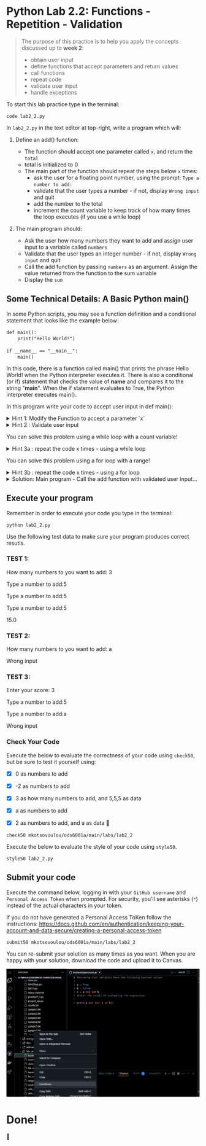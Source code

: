 # Python Lab 2.2: Functions - Repetition - Validation

> The purpose of this practice is to help you apply the concepts discussed up to **week 2**: 
>
> - obtain user input
> - define functions that accept parameters and return values
> - call functions
> - repeat code
> - validate user input
> - handle exceptions

To start this lab practice type in the terminal: 
```
code lab2_2.py
```

In `lab2_2.py` in the text editor at top-right, write a program which will:

1. Define an add() function:
    - The function should accept one parameter called `x`, and return the `total`
    - total is initialized to 0
    - The main part of the function should repeat the steps below `x` times:
        - ask the user for a floating point number, using the prompt: `Type a number to add:`
        - validate that the user types a number - if not, display `Wrong input` and quit
        - add the number to the total
        - increment the count variable to keep track of how many times the loop executes (if you use a while loop)

2. The main program should:
    - Ask the user how many numbers they want to add and assign user input to a variable called `numbers`
    - Validate that the user types an integer number - if not, display `Wrong input` and quit
    - Call the add function by passing `numbers` as an argument. Assign the value returned from the function to the sum variable
    - Display the `sum`


## Some Technical Details: A Basic Python main()

In some Python scripts, you may see a function definition and a conditional statement that looks like the example below:
```
def main():
    print("Hello World!")

if __name__ == "__main__":
    main()
```
In this code, there is a function called main() that prints the phrase Hello World! when the Python interpreter executes it. There is also a conditional (or if) statement that checks the value of __name__ and compares it to the string "__main__". When the if statement evaluates to True, the Python interpreter executes main().

In this program write your code to accept user input in def main():


<details> 
<summary>
Hint 1: Modify the Function to accept a parameter `x` 
</summary>

```
def add(x):
    total = 0
    count = 0
    # repeat the steps below "x" times:
        # ask the user for a number 
        # validate that the user types a number - if not display 'Wrong input' and quit
        # add the number to the total
        # increment the count variable

    return total
```
</details> 

<details> 
<summary>
Hint 2 : Validate user input
</summary>

use a try/except block after reading the score 
which will include the conversion to a floating point number...
and exit the program if the input is invalid.

```
num = input("Type a number to add: ")
# validate that the user types a number - if not display 'Wrong input' and quit
try:
    num = float(num)
except:
    print('Wrong input')
    quit()
```

</details>

You can solve this problem using a while loop with a count variable!

<details> 
<summary>
Hint 3a : repeat the code x times - using a while loop
</summary>


```
def add(x):
    total = 0
    count = 0
    while count < x:
        # ask the user for a number
        num = input("Type a number to add: ")
        # validate that the user types a number - if not display 'Wrong input' and quit
        try:
            num = float(num)
        except:
            print('Wrong input')
            quit()
        # add the number to the total
        total = total + num
        # increment the count
        count = count + 1
    return total
```

</details>

You can solve this problem using a for loop with a range!


<details> 
<summary>
Hint 3b : repeat the code x times - using a for loop
</summary>


```
def add(x):
    total = 0
    for count in range (x) :
        # ask the user for a number
        num = input("Type a number to add:")
        # validate that the user types a number - if not display 'Wrong input' and quit
        try:
            num = float(num)
        except:
            print('Wrong input')
            quit()
        # add the number to the total
        total = total + num
        # increment the count
    return total

```

</details>

<details> 
<summary>
Solution: Main program - Call the add function with validated user input...
</summary>


```
# This is the main program function
def main():
    try:
        times = int(input ("How many numbers do you want to add? "))
    except:
        print("Wrong input")
        quit()

    sum=(add(times))
    print(sum)


#DO NOT MODIFY THIS CODE
if __name__ == '__main__':
    main()


```

</details>



## Execute your program 

Remember in order to execute your code you type in the terminal:

```
python lab2_2.py
```

Use the following test data to make sure your program produces correct resutls.

### TEST 1:

How many numbers to you want to add: 3

Type a number to add:5

Type a number to add:5

Type a number to add:5

15.0


### TEST 2:

How many numbers to you want to add: a

Wrong input

### TEST 3:

Enter your score: 3

Type a number to add:5

Type a number to add:a

Wrong input


### Check Your Code

Execute the below to evaluate the correctness of your code using `check50`, but be sure to test it yourself using:

- [x] 0 as numbers to add
- [x] -2 as numbers to add
- [x] 3 as how many numbers to add, and 5,5,5 as data 
- [x] a as numbers to add 
- [x] 2 as numbers to add, and a as data
:tada:


```
check50 mkotsovoulou/ods6001a/main/labs/lab2_2
```

Execute the below to evaluate the style of your code using `style50`.

```
style50 lab2_2.py
```


## Submit your code

Execute the command below, logging in with your `GitHub username` and `Personal Access Token` when prompted. For security, you'll see asterisks (`*`) instead of the actual characters in your token. 

If you do not have generated a Personal Access ToKen follow the instructions: 
https://docs.github.com/en/authentication/keeping-your-account-and-data-secure/creating-a-personal-access-token

```
submit50 mkotsovoulou/ods6001a/main/labs/lab2_2
```

You can re-submit your solution as many times as you want.
When you are happy with your solution, download the code and upload it to Canvas.

![Image of download](download.png)

# Done!
:tada:
